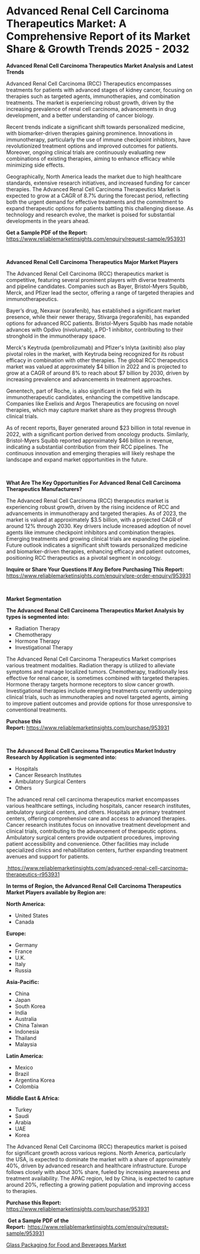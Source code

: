 <p><h1>Advanced Renal Cell Carcinoma Therapeutics Market: A Comprehensive Report of its Market Share & Growth Trends 2025 - 2032</h1></p><p><strong>Advanced Renal Cell Carcinoma Therapeutics Market Analysis and Latest Trends</strong></p>
<p><p>Advanced Renal Cell Carcinoma (RCC) Therapeutics encompasses treatments for patients with advanced stages of kidney cancer, focusing on therapies such as targeted agents, immunotherapies, and combination treatments. The market is experiencing robust growth, driven by the increasing prevalence of renal cell carcinoma, advancements in drug development, and a better understanding of cancer biology. </p><p>Recent trends indicate a significant shift towards personalized medicine, with biomarker-driven therapies gaining prominence. Innovations in immunotherapy, particularly the use of immune checkpoint inhibitors, have revolutionized treatment options and improved outcomes for patients. Moreover, ongoing clinical trials are continuously evaluating new combinations of existing therapies, aiming to enhance efficacy while minimizing side effects. </p><p>Geographically, North America leads the market due to high healthcare standards, extensive research initiatives, and increased funding for cancer therapies. The Advanced Renal Cell Carcinoma Therapeutics Market is expected to grow at a CAGR of 8.7% during the forecast period, reflecting both the urgent demand for effective treatments and the commitment to expand therapeutic options for patients battling this challenging disease. As technology and research evolve, the market is poised for substantial developments in the years ahead.</p></p>
<p><strong>Get a Sample PDF of the Report:&nbsp;</strong> <a href="https://www.reliablemarketinsights.com/enquiry/request-sample/953931?utm_campaign=3264&utm_medium=2&utm_source=Github&utm_content=ia&utm_term=07032025&utm_id=advanced-renal-cell-carcinoma-therapeutics">https://www.reliablemarketinsights.com/enquiry/request-sample/953931</a></p>
<p>&nbsp;</p>
<p><strong>Advanced Renal Cell Carcinoma Therapeutics Major Market Players</strong></p>
<p><p>The Advanced Renal Cell Carcinoma (RCC) therapeutics market is competitive, featuring several prominent players with diverse treatments and pipeline candidates. Companies such as Bayer, Bristol-Myers Squibb, Merck, and Pfizer lead the sector, offering a range of targeted therapies and immunotherapeutics. </p><p>Bayer’s drug, Nexavar (sorafenib), has established a significant market presence, while their newer therapy, Stivarga (regorafenib), has expanded options for advanced RCC patients. Bristol-Myers Squibb has made notable advances with Opdivo (nivolumab), a PD-1 inhibitor, contributing to their stronghold in the immunotherapy space. </p><p>Merck's Keytruda (pembrolizumab) and Pfizer's Inlyta (axitinib) also play pivotal roles in the market, with Keytruda being recognized for its robust efficacy in combination with other therapies. The global RCC therapeutics market was valued at approximately $4 billion in 2022 and is projected to grow at a CAGR of around 8% to reach about $7 billion by 2030, driven by increasing prevalence and advancements in treatment approaches. </p><p>Genentech, part of Roche, is also significant in the field with its immunotherapeutic candidates, enhancing the competitive landscape. Companies like Exelixis and Argos Therapeutics are focusing on novel therapies, which may capture market share as they progress through clinical trials. </p><p>As of recent reports, Bayer generated around $23 billion in total revenue in 2022, with a significant portion derived from oncology products. Similarly, Bristol-Myers Squibb reported approximately $46 billion in revenue, indicating a substantial contribution from their RCC pipelines. The continuous innovation and emerging therapies will likely reshape the landscape and expand market opportunities in the future.</p></p>
<p>&nbsp;</p>
<p><strong>What Are The Key Opportunities For Advanced Renal Cell Carcinoma Therapeutics Manufacturers?</strong></p>
<p><p>The Advanced Renal Cell Carcinoma (RCC) therapeutics market is experiencing robust growth, driven by the rising incidence of RCC and advancements in immunotherapy and targeted therapies. As of 2023, the market is valued at approximately $3.5 billion, with a projected CAGR of around 12% through 2030. Key drivers include increased adoption of novel agents like immune checkpoint inhibitors and combination therapies. Emerging treatments and growing clinical trials are expanding the pipeline. Future outlook indicates a significant shift towards personalized medicine and biomarker-driven therapies, enhancing efficacy and patient outcomes, positioning RCC therapeutics as a pivotal segment in oncology.</p></p>
<p><strong>Inquire or Share Your Questions If Any Before Purchasing This Report:</strong> <a href="https://www.reliablemarketinsights.com/enquiry/pre-order-enquiry/953931?utm_campaign=3264&utm_medium=2&utm_source=Github&utm_content=ia&utm_term=07032025&utm_id=advanced-renal-cell-carcinoma-therapeutics">https://www.reliablemarketinsights.com/enquiry/pre-order-enquiry/953931</a></p>
<p>&nbsp;</p>
<p><strong>Market Segmentation</strong></p>
<p><strong>The Advanced Renal Cell Carcinoma Therapeutics Market Analysis by types is segmented into:</strong></p>
<p><ul><li>Radiation Therapy</li><li>Chemotherapy</li><li>Hormone Therapy</li><li>Investigational Therapy</li></ul></p>
<p><p>The Advanced Renal Cell Carcinoma Therapeutics Market comprises various treatment modalities. Radiation therapy is utilized to alleviate symptoms and manage localized tumors. Chemotherapy, traditionally less effective for renal cancer, is sometimes combined with targeted therapies. Hormone therapy targets hormone receptors to slow cancer growth. Investigational therapies include emerging treatments currently undergoing clinical trials, such as immunotherapies and novel targeted agents, aiming to improve patient outcomes and provide options for those unresponsive to conventional treatments.</p></p>
<p><strong>Purchase this Report:&nbsp;</strong><a href="https://www.reliablemarketinsights.com/purchase/953931?utm_campaign=3264&utm_medium=2&utm_source=Github&utm_content=ia&utm_term=07032025&utm_id=advanced-renal-cell-carcinoma-therapeutics">https://www.reliablemarketinsights.com/purchase/953931</a></p>
<p>&nbsp;</p>
<p><strong>The Advanced Renal Cell Carcinoma Therapeutics Market Industry Research by Application is segmented into:</strong></p>
<p><ul><li>Hospitals</li><li>Cancer Research Institutes</li><li>Ambulatory Surgical Centers</li><li>Others</li></ul></p>
<p><p>The advanced renal cell carcinoma therapeutics market encompasses various healthcare settings, including hospitals, cancer research institutes, ambulatory surgical centers, and others. Hospitals are primary treatment centers, offering comprehensive care and access to advanced therapies. Cancer research institutes focus on innovative treatment development and clinical trials, contributing to the advancement of therapeutic options. Ambulatory surgical centers provide outpatient procedures, improving patient accessibility and convenience. Other facilities may include specialized clinics and rehabilitation centers, further expanding treatment avenues and support for patients.</p></p>
<p><a href="https://www.reliablemarketinsights.com/advanced-renal-cell-carcinoma-therapeutics-r953931?utm_campaign=3264&utm_medium=2&utm_source=Github&utm_content=ia&utm_term=07032025&utm_id=advanced-renal-cell-carcinoma-therapeutics">&nbsp;https://www.reliablemarketinsights.com/advanced-renal-cell-carcinoma-therapeutics-r953931</a></p>
<p><strong>In terms of Region, the Advanced Renal Cell Carcinoma Therapeutics Market Players available by Region are:</strong></p>
<p>
    <p> <strong> North America: </strong>
        <ul>
            <li>United States</li>
            <li>Canada</li>
        </ul>
        </p> 
    <p> <strong> Europe: </strong>
        <ul>
            <li>Germany</li>
            <li>France</li>
            <li>U.K.</li>
            <li>Italy</li>
            <li>Russia</li>
        </ul>
        </p> 
    <p> <strong> Asia-Pacific: </strong>
        <ul>
            <li>China</li>
            <li>Japan</li>
            <li>South Korea</li>
            <li>India</li>
            <li>Australia</li>
            <li>China Taiwan</li>
            <li>Indonesia</li>
            <li>Thailand</li>
            <li>Malaysia</li>
        </ul>
        </p> 
    <p> <strong> Latin America: </strong>
        <ul>
            <li>Mexico</li>
            <li>Brazil</li>
            <li>Argentina Korea</li>
            <li>Colombia</li>
        </ul>
        </p> 
    <p> <strong> Middle East & Africa: </strong>
        <ul>
            <li>Turkey</li>
            <li>Saudi</li>
            <li>Arabia</li>
            <li>UAE</li>
            <li>Korea</li>
        </ul>
    </p>
    </p>
<p><p>The Advanced Renal Cell Carcinoma (RCC) therapeutics market is poised for significant growth across various regions. North America, particularly the USA, is expected to dominate the market with a share of approximately 40%, driven by advanced research and healthcare infrastructure. Europe follows closely with about 30% share, fueled by increasing awareness and treatment availability. The APAC region, led by China, is expected to capture around 20%, reflecting a growing patient population and improving access to therapies.</p></p>
<p><strong>Purchase this Report: </strong><a href="https://www.reliablemarketinsights.com/purchase/953931?utm_campaign=3264&utm_medium=2&utm_source=Github&utm_content=ia&utm_term=07032025&utm_id=advanced-renal-cell-carcinoma-therapeutics">https://www.reliablemarketinsights.com/purchase/953931</a></p>
<p>&nbsp;<strong>Get a Sample PDF of the Report:&nbsp;&nbsp;</strong><a href="https://www.reliablemarketinsights.com/enquiry/request-sample/953931?utm_campaign=3264&utm_medium=2&utm_source=Github&utm_content=ia&utm_term=07032025&utm_id=advanced-renal-cell-carcinoma-therapeutics">https://www.reliablemarketinsights.com/enquiry/request-sample/953931</a></p>
<p><strong></strong></p>
<p><p><a href="https://github.com/wakerizaak8g/Market-Research-Report-List-1/blob/main/glass-packaging-for-food-and-beverages-market.md?utm_campaign=3264&utm_medium=2&utm_source=Github&utm_content=ia&utm_term=07032025&utm_id=advanced-renal-cell-carcinoma-therapeutics">Glass Packaging for Food and Beverages Market</a></p></p>